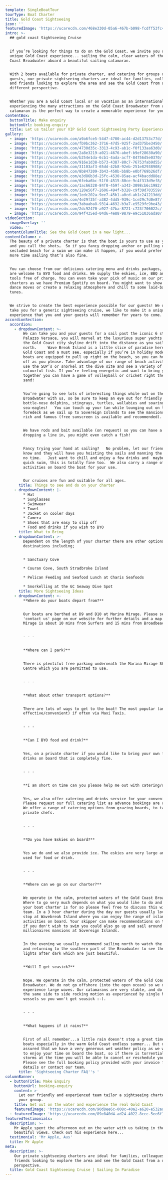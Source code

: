 ```yaml
---
template: SingleBoatTour
tourType: Boat Charter
title: Gold Coast Sightseeing
icon: ''
featuredImage: 'https://ucarecdn.com/468e330d-05a6-467b-b098-fcdff53fc4f8/'
intro: >-
  ## gold coast Sightseeing Cruise


  If you’re looking for things to do on the Gold Coast, we invite you on a
  unique Gold Coast experience... sailing the calm, clear waters of the Gold
  Coast Broadwater aboard a beautiful sailing catamaran. 


  With 2 boats available for private charter, and catering for groups of 1-50
  guests, our private sightseeing charters are ideal for families, colleagues
  and friends looking to explore the area and see the Gold Coast from a
  different perspective.   


  Whether you are a Gold Coast local or on vacation as an international visitor,
  experiencing the many attractions on the Gold Coast Broadwater from a luxury
  catamaran is the perfect way to create a memorable experience for your group!
contentBox:
  buttonTitle: Make enquiry
  buttonUrl: booking-enquiry
  title: Let us tailor your VIP Gold Coast Sightseeing Party Experience
gallery:
  - image: 'https://ucarecdn.com/a9a6fce5-54d7-4700-ac44-d2d13753c77d/'
  - image: 'https://ucarecdn.com/fb9bc362-3716-47d5-925f-2ad375be3450/'
  - image: 'https://ucarecdn.com/4730d35c-3313-4c93-ab1c-f0f133aa63d0/'
  - image: 'https://ucarecdn.com/2a8e3219-a021-4676-abef-b9ef28630a90/'
  - image: 'https://ucarecdn.com/b254e1da-6cb1-4ada-acf7-84756d5e0370/'
  - image: 'https://ucarecdn.com/916e1d38-b573-4387-80c7-76753fab9d55/'
  - image: 'https://ucarecdn.com/31103af3-65dd-42b8-92eb-251e82938908/'
  - image: 'https://ucarecdn.com/8b847209-3b43-450b-bb8b-e0bf769b26df/'
  - image: 'https://ucarecdn.com/e3d86b3d-25fc-4530-85ae-acf4bacdd88e/'
  - image: 'https://ucarecdn.com/6feba6bc-51f0-4515-80ce-9c4f313d9ef8/'
  - image: 'https://ucarecdn.com/1ac66328-84f0-459f-a343-3098cb6c1982/'
  - image: 'https://ucarecdn.com/120e56f7-2606-494f-b328-c9f39d703559/'
  - image: 'https://ucarecdn.com/1edc202a-9ee7-45b1-a0cd-ab1c241213dd/'
  - image: 'https://ucarecdn.com/4e29f35f-a382-4dd5-939c-1ce29c7d0e87/'
  - image: 'https://ucarecdn.com/3abaaba8-9314-4692-b3a7-e9529fc9be43/'
  - image: 'https://ucarecdn.com/2dc92470-a927-47ba-8721-c723f706022c/'
  - image: 'https://ucarecdn.com/94f435ed-04d6-4e88-9879-e9c51036ada0/'
videoSection:
  imageOverlay: ''
  video: ''
contentColumnTitle: See the Gold Coast in a new light...
contentColumn: >-
  The beauty of a private charter is that the boat is yours to use as you wish
  and you call the shots…  So if you fancy dropping anchor or pulling up on a
  secluded beach for a swim we can make it happen, if you would prefer to spend
  more time sailing that’s also fine. 


  You can choose from our delicious catering menu and drinks packages, or you
  are welcome to BYO food and drinks. We supply the eskies, ice, BBQ and BBQ
  tools free of charge. You can even take your pick of music on our private
  charters as we have Premium Spotify on board. You might want to show off your
  dance moves or create a relaxing atmosphere and chill to some laid-back
  tunes. 


  We strive to create the best experience possible for our guests! We don’t just
  take you for a generic sightseeing cruise, we like to make it a unique
  experience that you and your guests will remember for years to come.
accordionSection:
  accordion:
    - dropdownContent: >-
        We can take you and your guests for a sail past the iconic 6 star
        Palazzo Versace, you will marvel at the luxurious super yachts and watch
        the Gold Coast city skyline drift into the distance as you sail
        north.     Wave Break Island is a little slice of paradise here on the
        Gold Coast and a must see, especially if you’re in holiday mode!    Our
        boats are equipped to pull up right on the beach, so you can hop on and
        off as you please. Take advantage of our range of beach activities and
        use the SUP’s or snorkel at the dive site and see a variety of small
        colourful fish. If you’re feeling energetic and want to bring your group
        together you can have a game of volleyball or cricket right there on the
        sand! 


        You’re going to see lots of interesting things while out on the
        Broadwater with us, so be sure to keep an eye out for friendly
        bottle-nose dolphins, stingrays, turtles, wallabies and soaring
        sea-eagles!   You can touch up your tan while lounging out on the
        foredeck as we sail up to Sovereign Islands to see the mansions of the
        rich and famous (free sunscreen is available and recommended).


        We have rods and bait available (on request) so you can have a go at
        dropping a line in, you might even catch a fish!


        Fancy trying your hand at sailing?   No problem, let our friendly crew
        know and they will have you hoisting the sails and manning the helm in
        no time.   Just want to chill and enjoy a few drinks and  maybe take a
        quick swim, this is totally fine too.  We also carry a range of fun
        activities on board the boat for your use.  


        Our cruises are fun and suitable for all ages.
      title: Things to see and do on your charter
    - dropdownContent: |-
        * Hat
        * Sunglasses
        * Swimwear 
        * Towel
        * Jacket on cooler days
        * Camera
        * Shoes that are easy to slip off
        * Food and drinks if you wish to BYO
      title: What to Bring
    - dropdownContent: >-
        Dependent on the length of your charter there are other optional
        destinations including;


        * Sanctuary Cove

        * Couran Cove, South Stradbroke Island

        * Pelican Feeding and Seafood Lunch at Charis Seafoods

        * Snorkelling at the GC Seaway Dive Spot
      title: More Sightseeing Ideas
    - dropdownContent: >-
        **Where do your boats depart from?**


        Our boats are berthed at D9 and D10 at Marina Mirage. Please see the
        'contact us' page on our website for further details and a map. Marina
        Mirage is about 10 mins from Surfers and 15 mins from Broadbeach.


        - - -


        **Where can I park?**


        There is plentiful free parking underneath the Marina Mirage Shopping
        Centre which you are permitted to use.


        - - -


        **What about other transport options?**


        There are lots of ways to get to the boat! The most popular (and cost
        effective/convenient) if often via Maxi Taxis. 


        - - -


        **Can I BYO food and drink?**


        Yes, on a private charter if you would like to bring your own food and
        drinks on board that is completely fine.


        - - -


        **I am short on time can you please help me out with catering/drinks?**


        Yes, we also offer catering and drinks service for your convenience.
        Please request our full catering list as advance bookings are required.
        We offer a range of catering options from grazing boards, to tapas and
        private chefs.


        - - -


        **Do you have Eskies on board?**


        Yes we do and we also provide ice. The eskies are very large and can be
        used for food or drink.


        - - -


        **Where can we go on our charter?**


        We operate in the calm, protected waters of the Gold Coast Broadwater.
        Where to go very much depends on what you would like to do and how long
        your boat charter is for so please feel free to discuss this with our
        team. In a 3 hour charter during the day our guests usually love a swim
        stop at Wavebreak Island where you can enjoy the range of island
        activities on board. Your skipper can make recommendations on the day,
        if you don't wish to swim you could also go up and sail around the
        millionaires mansions at Sovereign Islands.


        In the evening we usually recommend sailing north to watch the sunset
        and returning to the southern part of the Broadwater to see the city
        lights after dark which are just beautiful.


        **Will I get seasick?**


        Nope. We operate in the calm, protected waters of the Gold Coast
        Broadwater. We do not go offshore (into the open ocean) so we do not
        experience large waves. Our catamarans are very stable, and do not have
        the same side to side rocking motion as experienced by single hull
        vessels so you won't get seasick :-).


        - - -


        **What happens if it rains?**


        First of all remember...a little rain doesn't stop a great time on our
        boats especially in the warm Gold Coast endless summer... But do rest
        assured that we have a very generous wet weather policy as we want you
        to enjoy your time on board the boat, so if there is torrential rain or
        storms at the time you will be able to cancel or reschedule your cruise.
        Please see the full booking policy provided with your invoice for full
        details or contact our team.
      title: 'Sightseeing Charter FAQ''s '
columnBanner:
  - buttonTitle: Make Enquiry
    buttonUrl: booking-enquiry
    content: >-
      Let our friendly and experienced team tailor a sightseeing charter for
      your group.
    title: Get out on the water and experience the real Gold Coast
    featuredImage: 'https://ucarecdn.com/90d8ee6c-008c-40a2-a620-e532aab1315f/'
  - featuredImage: 'https://ucarecdn.com/89e840d4-ad24-4022-8ccc-5ec6f161b5a0/'
featuredTestimonials:
  description: >-
    Mr Apple spent the afternoon out on the water with us taking in the
    beautiful views. Check out his experience here...
  testimonial: 'Mr Apple, Aus'
  title: Mr Apple
meta:
  description: >-
    Our private sightseeing charters are ideal for families, colleagues and
    friends looking to explore the area and see the Gold Coast from a different
    perspective.
  title: Gold Coast Sightseeing Cruise | Sailing In Paradise
---
```


